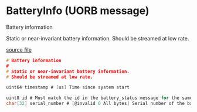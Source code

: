 # BatteryInfo (UORB message)

Battery information

Static or near-invariant battery information.
Should be streamed at low rate.

[source file](https://github.com/PX4/PX4-Autopilot/blob/main/msg/BatteryInfo.msg)

```c
# Battery information
#
# Static or near-invariant battery information.
# Should be streamed at low rate.

uint64 timestamp # [us] Time since system start

uint8 id # Must match the id in the battery_status message for the same battery
char[32] serial_number # [@invalid 0 All bytes] Serial number of the battery pack in ASCII characters, 0 terminated

```
